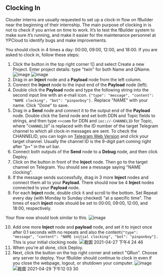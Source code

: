 ## Clocking In 
Clouder interns are usually requested to set up a clock-in flow on fBuilder near the beginning of their internship. The main purpose of clocking in is not to check if you arrive on time to work. It’s to test the fBuilder system to make sure it’s running, and make it easier for the maintenance personnel at YPCloud to identify bugs and make improvements. 

You should clock in 4 times a day: 00:00, 09:00, 12:00, and 18:00. 
If you are asked to clock in, follow these steps: 

1) Click the button in the top right corner ![] and select Create a new Project. Enter project details: type "twin" for both Name and QName.
![image](https://imgur.com/rLkvXnB.png)
![image](https://imgur.com/RUfF4W4.png)
2) Drag in an **Inject** node and a **Payload** node from the left column.
3) Connect the **Inject** node to the input end of the **Payload** node (left). 
4) Double click the **Payload** node and type the following string into the second input line with an e-mail icon.
```{"type": "message", "content": "NAME clocking", "bot": "pinponboy"}.```
Replace "NAME" with your name. Click "Done" to save.
5) Drag in a **Send** node and connect it to the output end of the **Payload** node. Double click the Send node and set both DDN and Topic fields to strings, and then type `>>comm` for DDN and `ioc://-CHANNELID` for Topic, where "`CHANNELID`" is replaced with the ID number of the target Telegram channel to which all clock-in messages are sent. To check the CHANNELID, you can login on [Telegram Web Version](https://web.telegram.org/) and click your target channel. Usually the channel ID is the 9-digit part coming right after "p=" in the url bar.
6) Connect both outputs of the **Send** node to a **Debug** node, and then click Deploy.
7) Click on the button in front of the **Inject** node. Then go to the target channel on Telegram. You should see a message saying "NAME clocking". 
8) If the message sends successfully, drag in 3 more **Inject** nodes and connect them all to your **Payload**. There should now be 4 **Inject** nodes connected to your **Payload** node. 
9) For each **Inject** node, double click it and scroll to the bottom. Set Repeat every day (with Monday to Sunday checked) "at a specific time". The times of each **Inject** node should be set to 00:00, 09:00, 12:00, and 18:00, respectively. 

Your flow now should look similar to this.
![image](https://user-images.githubusercontent.com/20572126/111123353-3086b080-85aa-11eb-88d7-d0b998e5305c.png)

10) Add one more **Inject** node and **payload** node, and set it to inject once after 0.1 seconds with no repeats and also the content```{"type": "message", "content": "NAME initial clocking", "bot": "pinponboy"}.``` This is your initial clocking node. 
![截圖 2021-04-27 下午4 24 46](https://user-images.githubusercontent.com/32254088/116835818-b2807680-abf6-11eb-869c-a748005dcf87.png)
11) When you're all done, click Deploy. 
12) Next, click the button on the top right corner and select "QRun". Choose any server to deploy. Your fBuilder should continue to clock in even if you close the webpage, logout, or shutdown your computer. 
![image](https://imgur.com/yMwn7ic.png)
![截圖 2021-04-29 下午12 03 30](https://user-images.githubusercontent.com/32254088/116835834-c1ffbf80-abf6-11eb-9288-c2e1c564043a.png)
